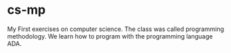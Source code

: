 # cs-mp
My First exercises on computer science. The class was called programming methodology. We learn how to program with the programming language ADA.
